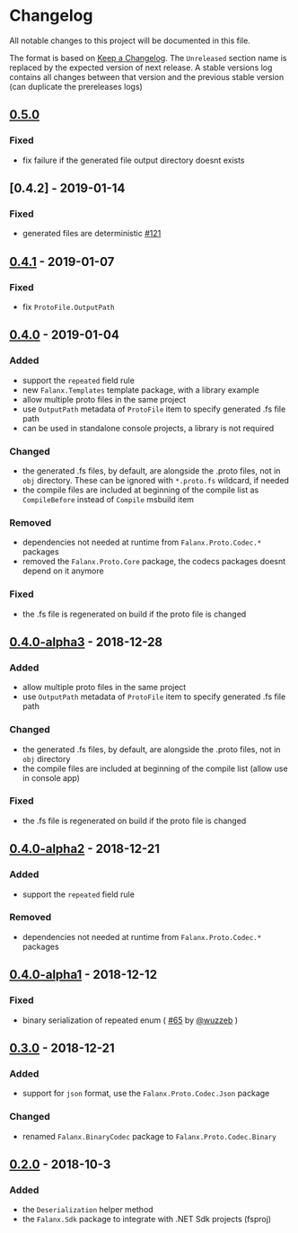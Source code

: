 # Changelog

All notable changes to this project will be documented in this file.

The format is based on [Keep a Changelog](https://keepachangelog.com/en/1.0.0/).
The `Unreleased` section name is replaced by the expected version of next release. A stable versions log contains all changes between that version and the previous stable version (can duplicate the prereleases logs)

<a name="v0.5.0"></a>
## [0.5.0]

### Fixed
- fix failure if the generated file output directory doesnt exists

<a name="v0.4.2"></a>
## [0.4.2] - 2019-01-14

### Fixed
- generated files are deterministic [#121](https://github.com/jet/falanx/issues/121)

<a name="v0.4.1"></a>
## [0.4.1] - 2019-01-07

### Fixed
- fix `ProtoFile.OutputPath`

<a name="v0.4.0"></a>
## [0.4.0] - 2019-01-04

### Added
- support the `repeated` field rule
- new `Falanx.Templates` template package, with a library example
- allow multiple proto files in the same project
- use `OutputPath` metadata of `ProtoFile` item to specify generated .fs file path
- can be used in standalone console projects, a library is not required

### Changed
- the generated .fs files, by default, are alongside the .proto files, not in `obj` directory. These can be ignored with `*.proto.fs` wildcard, if needed
- the compile files are included at beginning of the compile list as `CompileBefore` instead of `Compile` msbuild item

### Removed
- dependencies not needed at runtime from `Falanx.Proto.Codec.*` packages
- removed the `Falanx.Proto.Core` package, the codecs packages doesnt depend on it anymore

### Fixed
- the .fs file is regenerated on build if the proto file is changed

<a name="v0.4.0-alpha3"></a>
## [0.4.0-alpha3] - 2018-12-28

### Added
- allow multiple proto files in the same project
- use `OutputPath` metadata of `ProtoFile` item to specify generated .fs file path

### Changed
- the generated .fs files, by default, are alongside the .proto files, not in `obj` directory
- the compile files are included at beginning of the compile list (allow use in console app)

### Fixed
- the .fs file is regenerated on build if the proto file is changed

<a name="v0.4.0-alpha2"></a>
## [0.4.0-alpha2] - 2018-12-21

### Added
- support the `repeated` field rule

### Removed
- dependencies not needed at runtime from `Falanx.Proto.Codec.*` packages

<a name="v0.4.0-alpha1"></a>
## [0.4.0-alpha1] - 2018-12-12

### Fixed
- binary serialization of repeated enum ( [#65](https://github.com/jet/falanx/pull/65) by [@wuzzeb](https://github.com/wuzzeb) )

<a name="v0.3.0"></a>
## [0.3.0] - 2018-12-21

### Added
- support for `json` format, use the `Falanx.Proto.Codec.Json` package

### Changed
- renamed `Falanx.BinaryCodec` package to `Falanx.Proto.Codec.Binary`

<a name="v0.2.0"></a>
## [0.2.0] - 2018-10-3

### Added
- the `Deserialization` helper method
- the `Falanx.Sdk` package to integrate with .NET Sdk projects (fsproj)

[0.5.0]: https://github.com/jet/falanx/compare/v0.4.0...HEAD
[0.4.1]: https://github.com/jet/falanx/compare/v0.4.0...v0.4.1
[0.4.0]: https://github.com/jet/falanx/compare/v0.3.0...v0.4.0
[0.4.0-alpha3]: https://github.com/jet/falanx/compare/v0.4.0-alpha2...v0.4.0-alpha3
[0.4.0-alpha2]: https://github.com/jet/falanx/compare/v0.4.0-alpha1...v0.4.0-alpha2
[0.4.0-alpha1]: https://github.com/jet/falanx/compare/v0.3.0...v0.4.0-alpha1
[0.3.0]: https://github.com/jet/falanx/compare/v0.2.0...v0.3.0
[0.2.0]: https://github.com/jet/falanx/compare/22743b53ac81e4f91df68cd9fbdea7086d88e746...v0.2.0
